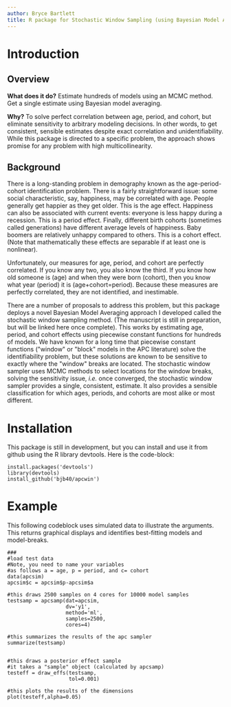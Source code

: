 ```yaml
---
author: Bryce Bartlett
title: R package for Stochastic Window Sampling (using Bayesian Model Averaging) model to save the Age-Period-Cohort identification problem.
---
```


# Introduction

## Overview

**What does it do?** Estimate hundreds of models using an MCMC method. Get a single estimate using Bayesian model averaging.

**Why?** To solve perfect correlation between age, period, and cohort, but eliminate sensitivity to arbitrary modeling decisions. In other words, to get consistent, sensible estimates despite exact correlation and unidentifiability. While this package is directed to a specific problem, the approach shows promise for any problem with high multicollinearity.

## Background

There is a long-standing problem in demography known as the age-period-cohort identification problem. There is a fairly straightforward issue: some social characteristic, say, happiness, may be correlated with age. People generally get happier as they get older. This is the age effect. Happiness can also be associated with current events: everyone is less happy during a recession. This is a period effect. Finally, different birth cohorts (sometimes called generations) have different average levels of happiness. Baby boomers are relatively unhappy compared to others. This is a cohort effect. (Note that mathematically these effects are separable if at least one is nonlinear).

Unfortunately, our measures for age, period, and cohort are perfectly correlated. If you know any two, you also know the third. If you know how old someone is (age) and when they were born (cohort), then you know what year (period) it is (age+cohort=period). Because these measures are perfectly correlated, they are not identified, and inestimable. 

There are a number of proposals to address this problem, but this package deploys a novel Bayesian Model Averaging approach I developed called the stochastic window sampling method. (The manuscript is still in preparation, but will be linked here once complete). This works by estimating age, period, and cohort effects using piecewise constant functions for hundreds of models. We have known for a long time that piecewise constant functions ("window" or "block" models in the APC literature) solve the identifiability problem, but these solutions are known to be sensitive to exactly where the "window" breaks are located. The stochastic window sampler uses MCMC methods to select locations for the window breaks, solving the sensitivity issue, *i.e.* once converged, the stochastic window sampler provides a single, consistent, estimate. It also provides a sensible classification for which ages, periods, and cohorts are most alike or most different.

# Installation

This package is still in development, but you can install and use it from github using the R library devtools. Here is the code-block:

```
install.packages('devtools')
library(devtools)
install_github('bjb40/apcwin')
```


# Example

This following codeblock uses simulated data to illustrate the arguments. This returns graphical displays and identifies best-fitting models and model-breaks. 

```
###
#load test data
#Note, you need to name your variables
#as follows a = age, p = period, and c= cohort
data(apcsim)
apcsim$c = apcsim$p-apcsim$a

#this draws 2500 samples on 4 cores for 10000 model samples
testsamp = apcsamp(dat=apcsim,
                   dv='y1',
                   method='ml',
                   samples=2500,
                   cores=4)

#this summarizes the results of the apc sampler
summarize(testsamp)


#this draws a posterior effect sample
#it takes a "sample" object (calculated by apcsamp)
testeff = draw_effs(testsamp,
                    tol=0.001)

#this plots the results of the dimensions
plot(testeff,alpha=0.05)
```




